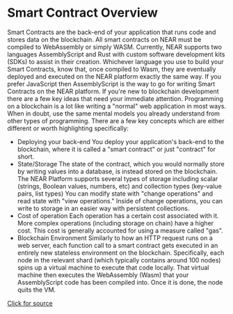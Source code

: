 # Smart Contract Overview

Smart Contracts are the back-end of your application that runs code and stores data on the blockchain. All smart contracts on NEAR must be compiled to WebAssembly or simply WASM. Currently, NEAR supports two languages AssemblyScript and Rust with custom software development kits (SDKs) to assist in their creation.
Whichever language you use to build your Smart Contracts, know that, once compiled to Wasm, they are eventually deployed and executed on the NEAR platform exactly the same way.
If you prefer JavaScript then AssemblyScript is the way to go for writing Smart Contracts on the NEAR platform.
If you're new to blockchain development there are a few key ideas that need your immediate attention. 
Programming on a blockchain is a lot like writing a "normal" web application in most ways. When in doubt, use the same mental models you already understand from other types of programming. There are a few key concepts which are either different or worth highlighting specifically:
- Deploying your back-end
You deploy your application's back-end to the blockchain, where it is called a "smart contract" or just "contract" for short.
- State/Storage
The state of the contract, which you would normally store by writing values into a database, is instead stored on the blockchain. The NEAR Platform supports several types of storage including scalar (strings, Boolean values, numbers, etc) and collection types (key-value pairs, list types)
You can modify state with "change operations" and read state with "view operations." Inside of change operations, you can write to storage in an easier way with persistent collections.
- Cost of operation
Each operation has a certain cost associated with it. More complex operations (including storage on chain) have a higher cost. This cost is generally accounted for using a measure called "gas".
- Blockchain Environment
Similarly to how an HTTP request runs on a web server, each function call to a smart contract gets executed in an entirely new stateless environment on the blockchain. Specifically, each node in the relevant shard (which typically contains around 100 nodes) spins up a virtual machine to execute that code locally. That virtual machine then executes the WebAssembly (Wasm) that your AssemblyScript code has been compiled into. Once it is done, the node quits the VM.

[Click for source](https://docs.near.org/docs/develop/contracts/overview)
